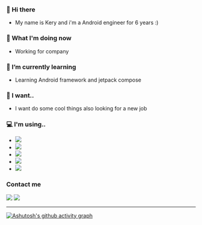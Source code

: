 ### 👋 Hi there  
- My name is Kery and i'm a Android engineer for 6 years :)  

### 🧐 What I'm doing now  
- Working for company 

### 🌱 I’m currently learning  
- Learning Android framework and jetpack compose  

### 💬 I want..  
- I want do some cool things also looking for a new job  

### 💻 I'm using..  
- [![](https://img.shields.io/badge/-7Pro-informational?logo=oneplus)](https://www.oneplus.com/cn/7pro#/)
- [![](https://camo.githubusercontent.com/352404d31e5ae56e6718fbfd4b7716a0fbe1a1c9d01c678d6aec6ad85a283ad4/68747470733a2f2f696d672e736869656c64732e696f2f62616467652f416e64726f696425323031322d3364646338343f7374796c653d666c61742d737175617265266c6f676f3d616e64726f6964266c6f676f436f6c6f723d666666666666)](https://www.android.com/android-12/)
- [![](https://img.shields.io/badge/-PixelExperience-red?logo=google)](https://download.pixelexperience.org/)
- [![](https://img.shields.io/badge/-Windows11-informational?logo=windows)](https://www.microsoft.com/zh-cn/windows/windows-11)
- [![](https://img.shields.io/badge/-iMac-lightgrey?logo=apple)](https://www.apple.com/imac-24/)  

### Contact me  

[![](https://img.shields.io/badge/TG-%40Kery__-blue?logo=telegram)](https://t.me/kery001)    [![](https://img.shields.io/badge/JianShu-%40Kery__-orange)](https://www.jianshu.com/u/9e540d012e86)

  
---- 

<!--[![Anurag's GitHub stats](https://github-readme-stats.vercel.app/api?username=KrishuCN&show_icons=true&theme=radical)](https://github.com/anuraghazra/github-readme-stats)  -->

[![Ashutosh's github activity graph](https://activity-graph.herokuapp.com/graph?username=Keryyyy)](https://github.com/ashutosh00710/github-readme-activity-graph)

<!--
**KrishuCN/KrishuCN** is a ✨ _special_ ✨ repository because its `README.md` (this file) appears on your GitHub profile.

Here are some ideas to get you started:

- 🔭 I’m currently working on ...
- 🌱 I’m currently learning ...
- 👯 I’m looking to collaborate on ...
- 🤔 I’m looking for help with ...
- 💬 Ask me about ...
- 📫 How to reach me: ...
- 😄 Pronouns: ...
- ⚡ Fun fact: ...
-->
